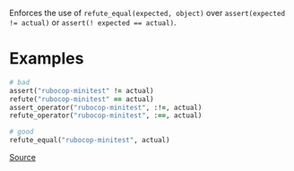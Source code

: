 
Enforces the use of `refute_equal(expected, object)`
over `assert(expected != actual)` or `assert(! expected == actual)`.

# Examples

```ruby
# bad
assert("rubocop-minitest" != actual)
refute("rubocop-minitest" == actual)
assert_operator("rubocop-minitest", :!=, actual)
refute_operator("rubocop-minitest", :==, actual)

# good
refute_equal("rubocop-minitest", actual)
```

[Source](http://www.rubydoc.info/gems/rubocop/RuboCop/Cop/Minitest/RefuteEqual)